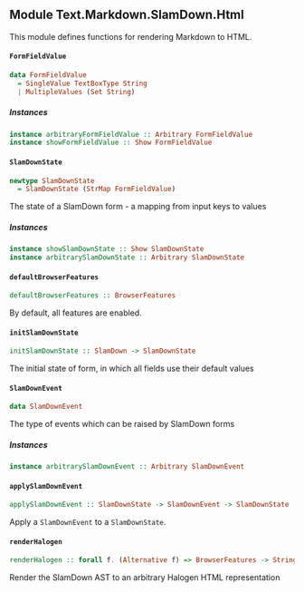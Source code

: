 ## Module Text.Markdown.SlamDown.Html

This module defines functions for rendering Markdown to HTML.

#### `FormFieldValue`

``` purescript
data FormFieldValue
  = SingleValue TextBoxType String
  | MultipleValues (Set String)
```

##### Instances
``` purescript
instance arbitraryFormFieldValue :: Arbitrary FormFieldValue
instance showFormFieldValue :: Show FormFieldValue
```

#### `SlamDownState`

``` purescript
newtype SlamDownState
  = SlamDownState (StrMap FormFieldValue)
```

The state of a SlamDown form - a mapping from input keys to values

##### Instances
``` purescript
instance showSlamDownState :: Show SlamDownState
instance arbitrarySlamDownState :: Arbitrary SlamDownState
```

#### `defaultBrowserFeatures`

``` purescript
defaultBrowserFeatures :: BrowserFeatures
```

By default, all features are enabled.

#### `initSlamDownState`

``` purescript
initSlamDownState :: SlamDown -> SlamDownState
```

The initial state of form, in which all fields use their default values

#### `SlamDownEvent`

``` purescript
data SlamDownEvent
```

The type of events which can be raised by SlamDown forms

##### Instances
``` purescript
instance arbitrarySlamDownEvent :: Arbitrary SlamDownEvent
```

#### `applySlamDownEvent`

``` purescript
applySlamDownEvent :: SlamDownState -> SlamDownEvent -> SlamDownState
```

Apply a `SlamDownEvent` to a `SlamDownState`.

#### `renderHalogen`

``` purescript
renderHalogen :: forall f. (Alternative f) => BrowserFeatures -> String -> SlamDownState -> SlamDown -> Array (HTML (f SlamDownEvent))
```

Render the SlamDown AST to an arbitrary Halogen HTML representation


